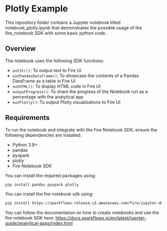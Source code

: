 # Plotly Example

This repository folder contains a Jupyter notebook titled notebook_plotly.ipynb that demonstrates the possible usage of the fire_notebook SDK with some basic python code.

## Overview

The notebook uses the following SDK functions:

- `outStr()`: To output text to Fire UI
- `outPandasDataframe()`: To showcase the contents of a Pandas DataFrame as a table in Fire UI
- `outHTML()`: To display HTML code in Fire UI
- `outputProgress()`: To share the progress of the Notebook run as a percentage with the analytical app
- `outPlotly()`: To output Plotly visualizations to Fire UI


## Requirements

To run the notebook and integrate with the Fire Notebook SDK, ensure the following dependencies are installed:

- Python 3.8+
- pandas
- pyspark
- plotly
- Fire Notebook SDK

You can install the required packages using:

```bash
pip install pandas pyspark plotly
```
You can install the fire notebook sdk using:
```bash
pip install https://sparkflows-release.s3.amazonaws.com/fire/jupyter-docker/firenotebookwheel/fire_notebook-3.1.0-py3-none-any.whl
```

You can follow the documentation on how to create notebooks and use the fire notebook SDK here: 
https://docs.sparkflows.io/en/latest/jupyter-guide/analytical-apps/index.html

